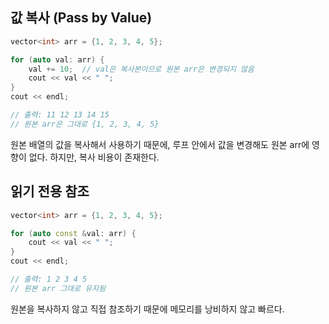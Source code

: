 
## 값 복사 (Pass by Value)
```cpp
vector<int> arr = {1, 2, 3, 4, 5};

for (auto val: arr) { 
    val += 10;  // val은 복사본이므로 원본 arr은 변경되지 않음
    cout << val << " ";
}
cout << endl;

// 출력: 11 12 13 14 15
// 원본 arr은 그대로 {1, 2, 3, 4, 5}
```
원본 배열의 값을 복사해서 사용하기 때문에, 루프 안에서 값을 변경해도 원본 arr에 영향이 없다.
하지만, 복사 비용이 존재한다.
## 읽기 전용 참조
```cpp
vector<int> arr = {1, 2, 3, 4, 5};

for (auto const &val: arr) { 
    cout << val << " ";
}
cout << endl;

// 출력: 1 2 3 4 5
// 원본 arr 그대로 유지됨
```
원본을 복사하지 않고 직접 참조하기 때문에 메모리를 낭비하지 않고 빠르다.